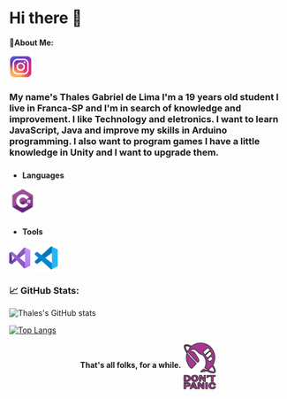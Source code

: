 <h1>Hi there 👋</h1>

<b>💬About Me:</b>

<a href="https://www.instagram.com/tael42f/">
<img align="center" alt="Instagram" width="42px" src="github-instagram-icon.png?raw=true"  title="@tael42f"/>
</a>

### My name's Thales Gabriel de Lima I'm a 19 years old student I live in Franca-SP and I'm in search of knowledge and improvement. I like Technology and eletronics. I want to learn JavaScript, Java and improve my skills in Arduino programming. I also want to program games I have a little knowledge in Unity and I want to upgrade them.

### <b>
- Languages
</b>

<p>
<img align="center" alt="CSharp" width="48px" src="/github-csharp-icon.png?raw=true"  title="CSharp"/>
</p>

### <b>
- Tools
</b>

<p>
<img align="center" alt="VisualStudio" width="38px" src="github-visualstudio-icon.png?raw=true" title="Visual Studio"/>
<img align="center" alt="VisualStudioCode" width="50px" src="github-visualstudiocode-icon.png?raw=true"  title="Visual Studio Code"/>
</p>

### <b>📈 GitHub Stats:</b>
![Thales's GitHub stats](https://github-readme-stats.vercel.app/api?username=Thales-Gabriel42&show_icons=true&theme=radical)

[![Top Langs](https://github-readme-stats.vercel.app/api/top-langs/?username=Thales-Gabriel42&layout=compact)](https://github.com/anuraghazra/github-readme-stats)

<div align="center">
<b>That's all folks, for a while.</b> <img align="center" alt="CSharp" width="60" src="/github-dontpanic.png?raw=true"  title="Don't Panic"/>
</div>
